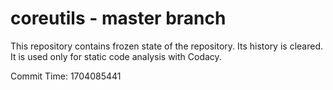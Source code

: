 # coreutils - master branch

This repository contains frozen state of the repository.
Its history is cleared. It is used only for static code
analysis with Codacy.

Commit Time: 1704085441